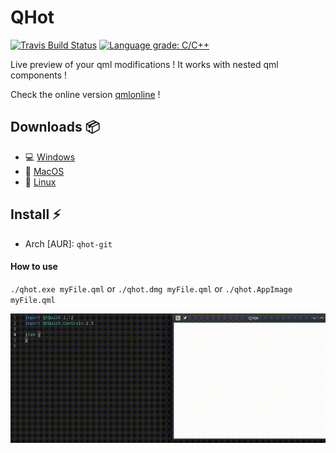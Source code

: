 # QHot

[![Travis Build Status](https://travis-ci.org/patrickelectric/qhot.svg?branch=master)](https://travis-ci.org/patrickelectric/qhot)
[![Language grade: C/C++](https://img.shields.io/lgtm/grade/cpp/g/patrickelectric/qhot.svg?logo=lgtm&logoWidth=18)](https://lgtm.com/projects/g/patrickelectric/qhot/context:cpp)

Live preview of your qml modifications !
It works with nested qml components !

Check the online version [qmlonline](https://patrickelectric.work/qmlonline/) !

## Downloads :package:

- :computer: [Windows](https://github.com/patrickelectric/qhot/releases/download/continuous/qhot_release.zip)
- :apple: [MacOS](https://github.com/patrickelectric/qhot/releases/download/continuous/qhot.dmg)
- :penguin: [Linux](https://github.com/patrickelectric/qhot/releases/download/continuous/qhot.AppImage)

## Install :zap:
- Arch [AUR]: `qhot-git`

#### How to use
`./qhot.exe myFile.qml` or `./qhot.dmg myFile.qml` or `./qhot.AppImage myFile.qml`

![](/doc/example.gif)
